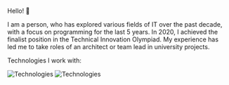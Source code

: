 Hello! 👋

I am a person, who has explored various fields of IT over the past decade, with a focus on programming for the last 5 years. In 2020, I achieved the finalist position in the Technical Innovation Olympiad. My experience has led me to take roles of an architect or team lead in university projects.

Technologies I work with:

![Technologies](https://skillicons.dev/icons?i=nextjs,react,nestjs,redux,ts,tailwind,figma)
![Technologies](https://skillicons.dev/icons?i=git,github,py,pnpm,postgresql,redis,sqlite)
